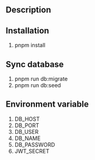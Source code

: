 ## Description



## Installation
1. pnpm install

## Sync database
1. pnpm run db:migrate
2. pnpm run db:seed

## Environment variable
1. DB_HOST
2. DB_PORT
3. DB_USER
4. DB_NAME
5. DB_PASSWORD
6. JWT_SECRET